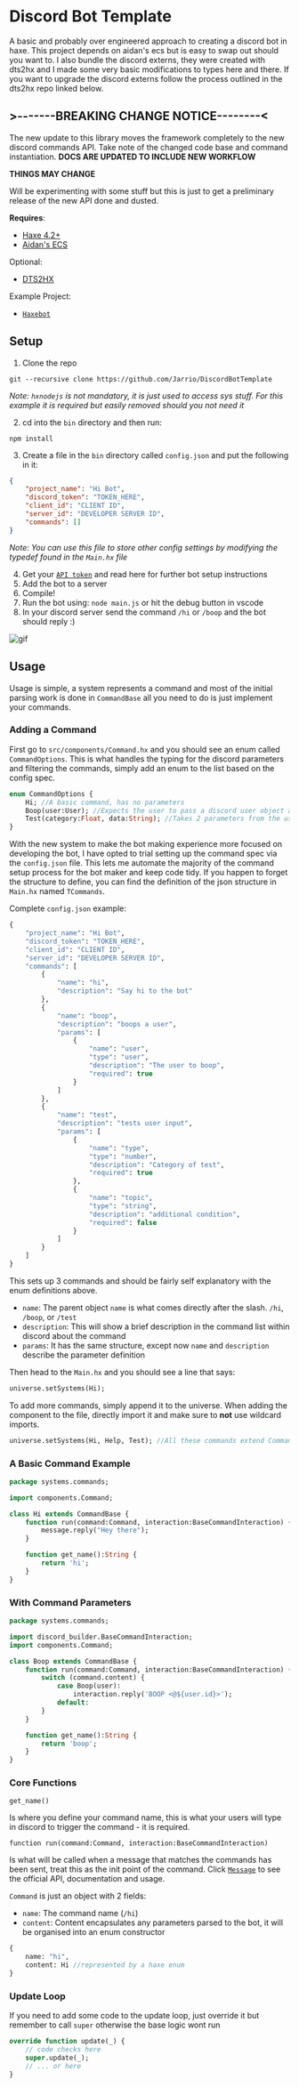 # Discord Bot Template
A basic and probably over engineered approach to creating a discord bot in haxe. This project depends on aidan's ecs but is easy to swap out should you want to.
I also bundle the discord externs, they were created with dts2hx and I made some very basic modifications to types here and there.
If you want to upgrade the discord externs follow the process outlined in the dts2hx repo linked below.

## >-------BREAKING CHANGE NOTICE--------<
The new update to this library moves the framework completely to the new discord commands API. Take note of the changed code base and command instantiation.
**DOCS ARE UPDATED TO INCLUDE NEW WORKFLOW**

**THINGS MAY CHANGE**

Will be experimenting with some stuff but this is just to get a preliminary release of the new API done and dusted.


**Requires**:
- [Haxe 4.2+](https://haxe.org/download)
- [Aidan's ECS](https://github.com/Aidan63/ecs)

Optional:
- [DTS2HX](https://github.com/haxiomic/dts2hx)

Example Project:
- [`Haxebot`](https://github.com/Jarrio/Haxebot)

## Setup
1) Clone the repo
```
git --recursive clone https://github.com/Jarrio/DiscordBotTemplate
```
*Note: `hxnodejs` is not mandatory, it is just used to access sys stuff. For this example it is required but easily removed should you not need it*

2) cd into the `bin` directory and then run:
```
npm install
```
3) Create a file in the `bin` directory called `config.json` and put the following in it:
```json
{
	"project_name": "Hi Bot",
	"discord_token": "TOKEN_HERE",
	"client_id": "CLIENT ID",
	"server_id": "DEVELOPER SERVER ID",
	"commands": []
}
```
*Note: You can use this file to store other config settings by modifying the typedef found in the `Main.hx` file*

4) Get your [`API token`](https://discord.com/developers/) and read here for further bot setup instructions
5) Add the bot to a server
6) Compile! 
7) Run the bot using: `node main.js` or hit the debug button in vscode
8) In your discord server send the command `/hi` or `/boop` and the bot should reply :)

![gif](https://user-images.githubusercontent.com/748557/117300860-e74c3200-ae71-11eb-8eec-d5953319ec02.gif)

## Usage
Usage is simple, a system represents a command and most of the initial parsing work is done in `CommandBase` all you need to do is just implement your commands.

### Adding a Command
First go to `src/components/Command.hx` and you should see an enum called `CommandOptions`. This is what handles the typing for the discord parameters and filtering the commands, simply add an enum to the list based on the config spec.

```hx
enum CommandOptions {
	Hi; //A basic command, has no parameters
	Boop(user:User); //Expects the user to pass a discord user object as a parameter
	Test(category:Float, data:String); //Takes 2 parameters from the user, a number and a string
}
```
With the new system to make the bot making experience more focused on developing the bot, I have opted to trial setting up the command spec via the `config.json` file. This lets me automate the majority of the command setup process for the bot maker and keep code tidy. If you happen to forget the structure to define, you can find the definition of the json structure in `Main.hx` named `TCommands`.

Complete `config.json` example:
```hx
{
	"project_name": "Hi Bot",
	"discord_token": "TOKEN_HERE",
	"client_id": "CLIENT ID",
	"server_id": "DEVELOPER SERVER ID",
	"commands": [
		{
			"name": "hi",
			"description": "Say hi to the bot"
		},
		{
			"name": "boop",
			"description": "boops a user",
			"params": [
				{
					"name": "user",
					"type": "user",
					"description": "The user to boop",
					"required": true
				}
			]
		},
		{
			"name": "test",
			"description": "tests user input",
			"params": [
				{
					"name": "type",
					"type": "number",
					"description": "Category of test",
					"required": true
				},
				{
					"name": "topic",
					"type": "string",
					"description": "additional condition",
					"required": false
				}
			]
		}
	]
}
```
This sets up 3 commands and should be fairly self explanatory with the enum definitions above.
- `name`: The parent object `name` is what comes directly after the slash. `/hi`, `/boop`, or `/test`
- `description`: This will show a brief description in the command list within discord about the command
- `params`: It has the same structure, except now `name` and `description` describe the parameter definition

Then head to the `Main.hx` and you should see a line that says: 
```hx
universe.setSystems(Hi);
```
To add more commands, simply append it to the universe. When adding the component to the file, directly import it and make sure to **not** use wildcard imports.
```hx
universe.setSystems(Hi, Help, Test); //All these commands extend CommandBase
```

### A Basic Command Example
```hx
package systems.commands;

import components.Command;

class Hi extends CommandBase {
	function run(command:Command, interaction:BaseCommandInteraction) {
		message.reply("Hey there");
	}

	function get_name():String {
		return 'hi';
	}
}

```
### With Command Parameters
```hx
package systems.commands;

import discord_builder.BaseCommandInteraction;
import components.Command;

class Boop extends CommandBase {
	function run(command:Command, interaction:BaseCommandInteraction) {
		switch (command.content) {
			case Boop(user): 
				interaction.reply('BOOP <@${user.id}>');
			default:
		}
	}

	function get_name():String {
		return 'boop';
	}
}
```
### Core Functions
```get_name()```

Is where you define your command name, this is what your users will type in discord to trigger the command - it is required. 

```function run(command:Command, interaction:BaseCommandInteraction)```

Is what will be called when a message that matches the commands has been sent, treat this as the init point of the command. 
Click [`Message`](https://discord.js.org/#/docs/main/stable/class/Message) to see the official API, documentation and usage. 

`Command` is just an object with 2 fields:
 
- `name`: The command name (`/hi`)
- `content`: Content encapsulates any parameters parsed to the bot, it will be organised into an enum constructor
```hx
{
	name: "hi",
	content: Hi //represented by a haxe enum
}
``` 

### Update Loop
If you need to add some code to the update loop, just override it but remember to call `super` otherwise the base logic wont run
```hx
override function update(_) {
	// code checks here
	super.update(_);
	// ... or here
}
```
